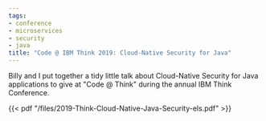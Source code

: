 ```yaml
---
tags:
- conference
- microservices
- security
- java
title: "Code @ IBM Think 2019: Cloud-Native Security for Java"
---
```


Billy and I put together a tidy little talk about Cloud-Native
Security for Java applications to give at "Code @ Think" during
the annual IBM Think Conference.

<!--more-->

{{< pdf "/files/2019-Think-Cloud-Native-Java-Security-els.pdf" >}}